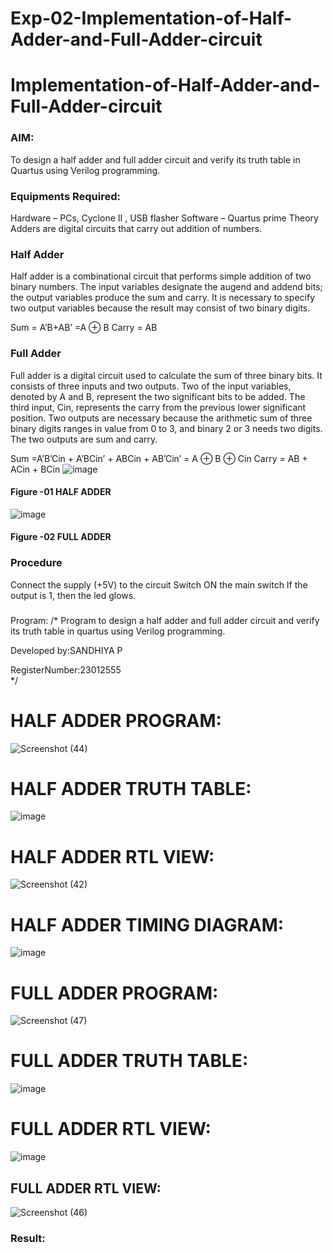 # Exp-02-Implementation-of-Half-Adder-and-Full-Adder-circuit

# Implementation-of-Half-Adder-and-Full-Adder-circuit
### AIM:
To design a half adder and full adder circuit and verify its truth table in Quartus using Verilog programming.

### Equipments Required:
Hardware – PCs, Cyclone II , USB flasher
Software – Quartus prime
Theory
Adders are digital circuits that carry out addition of numbers.

### Half Adder
Half adder is a combinational circuit that performs simple addition of two binary numbers. The input variables designate the augend and addend bits; the output variables produce the sum and carry. It is necessary to specify two output variables because the result may consist of two binary digits.

Sum = A’B+AB’ =A ⊕ B Carry = AB

### Full Adder
Full adder is a digital circuit used to calculate the sum of three binary bits. It consists of three inputs and two outputs. Two of the input variables, denoted by A and B, represent the two significant bits to be added. The third input, Cin, represents the carry from the previous lower significant position. Two outputs are necessary because the arithmetic sum of three binary digits ranges in value from 0 to 3, and binary 2 or 3 needs two digits. The two outputs are sum and carry.

Sum =A’B’Cin + A’BCin’ + ABCin + AB’Cin’ = A ⊕ B ⊕ Cin Carry = AB + ACin + BCin
![image](https://github.com/Sandhiyapalanivel/Exp-02-Implementation-of-Half-Adder-and-Full-Adder-circuit/assets/145743091/3c084430-a6b0-4230-adba-9796546de57d)



#### Figure -01 HALF ADDER 
![image](https://github.com/Sandhiyapalanivel/Exp-02-Implementation-of-Half-Adder-and-Full-Adder-circuit/assets/145743091/38bd68bb-2593-4b83-be99-d555bac99063)




#### Figure -02 FULL ADDER 

### Procedure

Connect the supply (+5V) to the circuit
Switch ON the main switch
If the output is 1, then the led glows.
### 
Program:
/*
Program to design a half adder and full adder circuit and verify its truth table in quartus using Verilog programming.

Developed by:SANDHIYA P 

RegisterNumber:23012555  
*/
# HALF ADDER PROGRAM:

![Screenshot (44)](https://github.com/Sandhiyapalanivel/Exp-02-Implementation-of-Half-Adder-and-Full-Adder-circuit/assets/145743091/75df33a4-8e7c-4c13-9338-5782998126fb)

# HALF ADDER TRUTH TABLE:


![image](https://github.com/Sandhiyapalanivel/Exp-02-Implementation-of-Half-Adder-and-Full-Adder-circuit/assets/145743091/f945af3d-641c-4678-a33e-41fe7bf59113)


# HALF ADDER RTL VIEW:


![Screenshot (42)](https://github.com/Sandhiyapalanivel/Exp-02-Implementation-of-Half-Adder-and-Full-Adder-circuit/assets/145743091/51ba484d-dc55-4573-87d3-5b6caebfd199)


# HALF ADDER TIMING DIAGRAM:

![image](https://github.com/Sandhiyapalanivel/Exp-02-Implementation-of-Half-Adder-and-Full-Adder-circuit/assets/145743091/f7f91a5c-17a6-49f0-b551-11ce3823451b)

# FULL ADDER PROGRAM:

![Screenshot (47)](https://github.com/Sandhiyapalanivel/Exp-02-Implementation-of-Half-Adder-and-Full-Adder-circuit/assets/145743091/85b8ca04-aa99-4a68-9410-11e2ab087334)


# FULL ADDER TRUTH TABLE:

![image](https://github.com/Sandhiyapalanivel/Exp-02-Implementation-of-Half-Adder-and-Full-Adder-circuit/assets/145743091/f0815a7d-2530-4d6b-8228-aa4410354de8)

# FULL ADDER RTL VIEW:

![image](https://github.com/Sandhiyapalanivel/Exp-02-Implementation-of-Half-Adder-and-Full-Adder-circuit/assets/145743091/567260b0-ac3b-4d63-90f8-e487ddc5eb59)




## FULL ADDER RTL VIEW:
![Screenshot (46)](https://github.com/Sandhiyapalanivel/Exp-02-Implementation-of-Half-Adder-and-Full-Adder-circuit/assets/145743091/c9c7473b-4ff4-4a72-a65f-4d9ea85aa0d7)


### Result:

